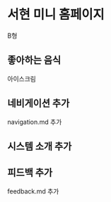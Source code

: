 # 서현 미니 홈페이지
B형

## 좋아하는 음식
아이스크림<br>

## 네비게이션 추가
navigation.md 추가

## 시스템 소개 추가

## 피드백 추가
feedback.md 추가